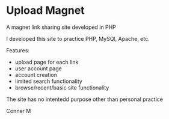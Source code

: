 # Upload Magnet

A magnet link sharing site developed in PHP

I developed this site to practice PHP, MySQl, Apache, etc.

Features:
- upload page for each link
- user account page
- account creation
- limited search functionality
- browse/recent/basic site functionality

The site has no intentedd purpose other than personal practice

Conner M